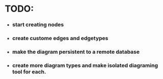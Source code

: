 # TODO: 

- ### start creating nodes 
- ### create custome edges and edgetypes
- ### make the diagram persistent to a remote database
- ### create more diagram types and make isolated diagraming tool for each.
